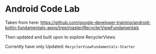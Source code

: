Android Code Lab
===========================================

Taken from here: https://github.com/google-developer-training/android-kotlin-fundamentals-apps/tree/master/RecyclerViewFundamentals

Then updated and built upon to explore RecyclerViews

Currently have only Updated: `RecyclerViewFundamentals-Starter`
